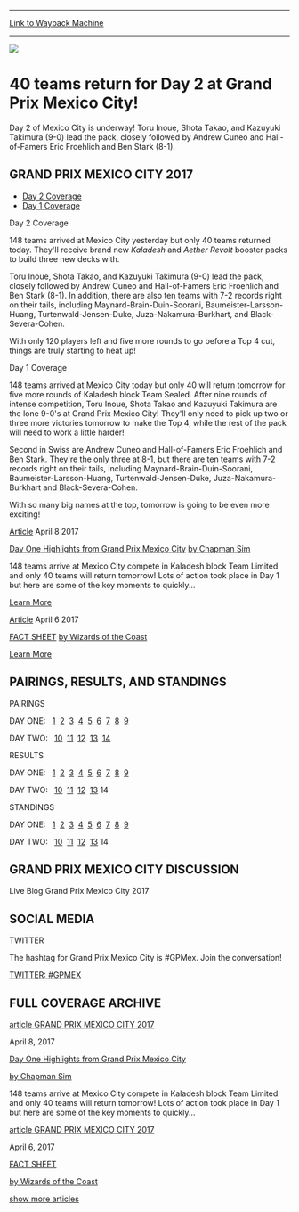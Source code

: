 
---
[Link to Wayback Machine](https://web.archive.org/web/20170409210936/http://magic.wizards.com/en/events/coverage/gpmex17)

[_metadata_:generator]:- "Drupal 7 (http://drupal.org)"
[_metadata_:node]:- "1132826"
[_metadata_:source]:- "div-block-system-main"
[_metadata_:title]:- "GRAND PRIX MEXICO CITY 2017"
[_metadata_:wayback_capture_timestamp]:- "2017-04-09 21:09:36"
[_metadata_:wayback_raw_url]:- "https://web.archive.org/web/20170409210936id_/http://magic.wizards.com/en/events/coverage/gpmex17"
[_metadata_:wayback_url]:- "http://magic.wizards.com/en/events/coverage/gpmex17"
---










![](http://magic.wizards.com/sites/mtg/files/gpmex17-Day-2-Opening-Header.jpg)




40 teams return for Day 2 at Grand Prix Mexico City!
====================================================




Day 2 of Mexico City is underway! Toru Inoue, Shota Takao, and Kazuyuki Takimura (9-0) lead the pack, closely followed by Andrew Cuneo and Hall-of-Famers Eric Froehlich and Ben Stark (8-1).

 













GRAND PRIX MEXICO CITY 2017
---------------------------




* [Day 2 Coverage](#tabs-0)
* [Day 1 Coverage](#tabs-1)


Day 2 Coverage



148 teams arrived at Mexico City yesterday but only 40 teams returned today. They'll receive brand new *Kaladesh* and *Aether Revolt* booster packs to build three new decks with.


Toru Inoue, Shota Takao, and Kazuyuki Takimura (9-0) lead the pack, closely followed by Andrew Cuneo and Hall-of-Famers Eric Froehlich and Ben Stark (8-1). In addition, there are also ten teams with 7-2 records right on their tails, including Maynard-Brain-Duin-Soorani, Baumeister-Larsson-Huang, Turtenwald-Jensen-Duke, Juza-Nakamura-Burkhart, and Black-Severa-Cohen.


With only 120 players left and five more rounds to go before a Top 4 cut, things are truly starting to heat up!

 




Day 1 Coverage



148 teams arrived at Mexico City today but only 40 will return tomorrow for five more rounds of Kaladesh block Team Sealed. After nine rounds of intense competition, Toru Inoue, Shota Takao and Kazuyuki Takimura are the lone 9-0's at Grand Prix Mexico City! They'll only need to pick up two or three more victories tomorrow to make the Top 4, while the rest of the pack will need to work a little harder!


Second in Swiss are Andrew Cuneo and Hall-of-Famers Eric Froehlich and Ben Stark. They're the only three at 8-1, but there are ten teams with 7-2 records right on their tails, including Maynard-Brain-Duin-Soorani, Baumeister-Larsson-Huang, Turtenwald-Jensen-Duke, Juza-Nakamura-Burkhart and Black-Severa-Cohen.


With so many big names at the top, tomorrow is going to be even more exciting!








[Article](/en/events/coverage/gpmex17/day-one-highlights-from-grand-prix-mexico-city-2017-04-08)
 April 8 2017 


[Day One Highlights from Grand Prix Mexico City](/en/events/coverage/gpmex17/day-one-highlights-from-grand-prix-mexico-city-2017-04-08)
[by Chapman Sim](/en/events/coverage/gpmex17/day-one-highlights-from-grand-prix-mexico-city-2017-04-08)


 148 teams arrive at Mexico City compete in Kaladesh block Team Limited and only 40 teams will return tomorrow! Lots of action took place in Day 1 but here are some of the key moments to quickly...


[Learn More](/en/events/coverage/gpmex17/day-one-highlights-from-grand-prix-mexico-city-2017-04-08)










[Article](/en/articles/archive/event-coverage/fact-sheet-2017-04-02)
 April 6 2017 


[FACT SHEET](/en/articles/archive/event-coverage/fact-sheet-2017-04-02)
[by Wizards of the Coast](/en/articles/archive/event-coverage/fact-sheet-2017-04-02)


[Learn More](/en/articles/archive/event-coverage/fact-sheet-2017-04-02)















PAIRINGS, RESULTS, AND STANDINGS
--------------------------------




PAIRINGS


DAY ONE:   [1](http://magic.wizards.com/en/events/coverage/gpmex17/round-1-pairings-2017-04-08) 
  [2](http://magic.wizards.com/en/events/coverage/gpmex17/round-2-pairings-2017-04-08) 
  [3](http://magic.wizards.com/en/events/coverage/gpmex17/round-3-pairings-2017-04-08) 
  [4](http://magic.wizards.com/en/events/coverage/gpmex17/round-4-pairings-2017-04-08) 
  [5](http://magic.wizards.com/en/events/coverage/gpmex17/round-5-pairings-2017-04-08) 
  [6](http://magic.wizards.com/en/events/coverage/gpmex17/round-6-pairings-2017-04-08) 
  [7](http://magic.wizards.com/en/events/coverage/gpmex17/round-7-pairings-2017-04-08) 
  [8](http://magic.wizards.com/en/events/coverage/gpmex17/round-8-pairings-2017-04-08) 
  [9](http://magic.wizards.com/en/events/coverage/gpmex17/round-9-pairings-2017-04-08)



DAY TWO:   [10](http://magic.wizards.com/en/events/coverage/gpmex17/round-10-pairings-2017-04-09) 
  [11](http://magic.wizards.com/en/events/coverage/gpmex17/round-11-pairings-2017-04-09) 
  [12](http://magic.wizards.com/en/events/coverage/gpmex17/round-12-pairings-2017-04-09) 
  [13](http://magic.wizards.com/en/events/coverage/gpmex17/round-13-pairings-2017-04-09) 
  [14](http://magic.wizards.com/en/events/coverage/gpmex17/round-14-pairings-2017-04-09)






RESULTS


DAY ONE:   [1](http://magic.wizards.com/en/events/coverage/gpmex17/round-1-results-2017-04-08) 
  [2](http://magic.wizards.com/en/events/coverage/gpmex17/round-2-results-2017-04-08) 
  [3](http://magic.wizards.com/en/events/coverage/gpmex17/round-3-results-2017-04-08) 
  [4](http://magic.wizards.com/en/events/coverage/gpmex17/round-4-results-2017-04-08) 
  [5](http://magic.wizards.com/en/events/coverage/gpmex17/round-5-results-2017-04-08) 
  [6](http://magic.wizards.com/en/events/coverage/gpmex17/round-6-results-2017-04-08) 
  [7](http://magic.wizards.com/en/events/coverage/gpmex17/round-7-results-2017-04-08) 
  [8](http://magic.wizards.com/en/events/coverage/gpmex17/round-8-results-2017-04-08) 
  [9](http://magic.wizards.com/en/events/coverage/gpmex17/round-9-results-2017-04-08)



DAY TWO:   [10](http://magic.wizards.com/en/events/coverage/gpmex17/round-10-results-2017-04-09) 
  [11](http://magic.wizards.com/en/events/coverage/gpmex17/round-11-results-2017-04-09) 
  [12](http://magic.wizards.com/en/events/coverage/gpmex17/round-12-results-2017-04-09) 
  [13](http://magic.wizards.com/en/events/coverage/gpmex17/round-13-results-2017-04-09) 
 14

 





STANDINGS


DAY ONE:   [1](http://magic.wizards.com/en/events/coverage/gpmex17/round-1-standings-2017-04-08) 
  [2](http://magic.wizards.com/en/events/coverage/gpmex17/round-2-standings-2017-04-08) 
  [3](http://magic.wizards.com/en/events/coverage/gpmex17/round-3-standings-2017-04-08) 
  [4](http://magic.wizards.com/en/events/coverage/gpmex17/round-4-standings-2017-04-08) 
  [5](http://magic.wizards.com/en/events/coverage/gpmex17/round-5-standings-2017-04-08) 
  [6](http://magic.wizards.com/en/events/coverage/gpmex17/round-6-standings-2017-04-08) 
  [7](http://magic.wizards.com/en/events/coverage/gpmex17/round-7-standings-2017-04-08) 
  [8](http://magic.wizards.com/en/events/coverage/gpmex17/round-8-standings-2017-04-08) 
  [9](http://magic.wizards.com/en/events/coverage/gpmex17/round-9-standings-2017-04-08)



DAY TWO:   [10](http://magic.wizards.com/en/events/coverage/gpmex17/round-10-standings-2017-04-09) 
  [11](http://magic.wizards.com/en/events/coverage/gpmex17/round-11-standings-2017-04-09) 
  [12](http://magic.wizards.com/en/events/coverage/gpmex17/round-12-standings-2017-04-09) 
  [13](http://magic.wizards.com/en/events/coverage/gpmex17/round-13-standings-2017-04-09) 
 14
 











GRAND PRIX MEXICO CITY DISCUSSION
---------------------------------


Live Blog Grand Prix Mexico City 2017
 




SOCIAL MEDIA
------------






TWITTER



The hashtag for Grand Prix Mexico City is #GPMex. Join the conversation!



[TWITTER: #GPMEX](http://twitter.com/hashtag/GPMEX?src=hash) 




 



FULL COVERAGE ARCHIVE
---------------------










[article GRAND PRIX MEXICO CITY 2017](/en/events/coverage/gpmex17/day-one-highlights-from-grand-prix-mexico-city-2017-04-08) 


 April 8, 2017 




[Day One Highlights from Grand Prix Mexico City](/en/events/coverage/gpmex17/day-one-highlights-from-grand-prix-mexico-city-2017-04-08)




[by Chapman Sim](/en/events/coverage/gpmex17/day-one-highlights-from-grand-prix-mexico-city-2017-04-08)


 148 teams arrive at Mexico City compete in Kaladesh block Team Limited and only 40 teams will return tomorrow! Lots of action took place in Day 1 but here are some of the key moments to quickly...











[article GRAND PRIX MEXICO CITY 2017](/en/articles/archive/event-coverage/fact-sheet-2017-04-02) 


 April 6, 2017 




[FACT SHEET](/en/articles/archive/event-coverage/fact-sheet-2017-04-02)




[by Wizards of the Coast](/en/articles/archive/event-coverage/fact-sheet-2017-04-02)






[show more articles](javascript:void(0);)









